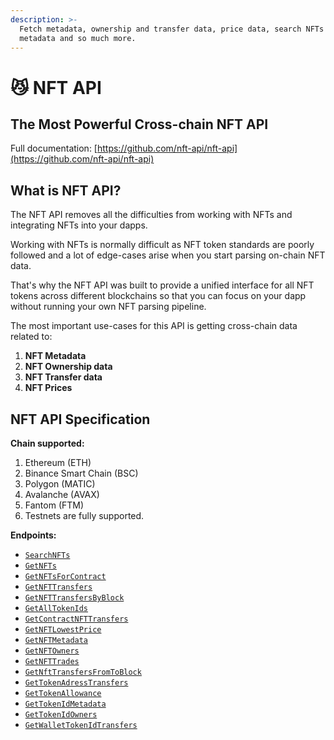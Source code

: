 ```yaml
---
description: >-
  Fetch metadata, ownership and transfer data, price data, search NFTs based on
  metadata and so much more.
---
```


# 😼 NFT API

## The Most Powerful Cross-chain NFT API

Full documentation: [https://github.com/nft-api/nft-api](https://github.com/nft-api/nft-api)

## What is NFT API?

The NFT API removes all the difficulties from working with NFTs and integrating NFTs into your dapps.&#x20;

Working with NFTs is normally difficult as NFT token standards are poorly followed and a lot of edge-cases arise when you start parsing on-chain NFT data.&#x20;

That's why the NFT API was built to provide a unified interface for all NFT tokens across different blockchains so that you can focus on your dapp without running your own NFT parsing pipeline.

The most important use-cases for this API is getting cross-chain data related to:

1. **NFT Metadata**
2. **NFT Ownership data**
3. **NFT Transfer data**
4. **NFT Prices**

## NFT API Specification

**Chain supported:**

1. Ethereum (ETH)
2. Binance Smart Chain (BSC)
3. Polygon (MATIC)
4. Avalanche (AVAX)
5. Fantom (FTM)
6. Testnets are fully supported.

**Endpoints:**

* [`SearchNFTs`](https://github.com/nft-api/nft-api#searchnfts)
* [`GetNFTs`](https://github.com/nft-api/nft-api#getnfts)
* [`GetNFTsForContract`](https://github.com/nft-api/nft-api#getnftsforcontract)
* [`GetNFTTransfers`](https://github.com/nft-api/nft-api#getnfttransfers)
* [`GetNFTTransfersByBlock`](https://github.com/nft-api/nft-api#GetNFTTransfersByBlock)
* [`GetAllTokenIds`](https://github.com/nft-api/nft-api#getalltokenids)
* [`GetContractNFTTransfers`](https://github.com/nft-api/nft-api#getcontractnfttransfers)
* [`GetNFTLowestPrice`](https://github.com/nft-api/nft-api#getnftlowestprice)
* [`GetNFTMetadata`](https://github.com/nft-api/nft-api#getnftmetadata)
* [`GetNFTOwners`](https://github.com/nft-api/nft-api#getnftowners)
* [`GetNFTTrades`](https://github.com/nft-api/nft-api#getnfttrades)
* [`GetNftTransfersFromToBlock`](https://github.com/nft-api/nft-api#getnfttransfersfromtoblock)
* [`GetTokenAdressTransfers`](https://github.com/nft-api/nft-api#gettokenaddrestransfers)
* [`GetTokenAllowance`](https://github.com/nft-api/nft-api#gettokenallowance)
* [`GetTokenIdMetadata`](https://github.com/nft-api/nft-api#gettokenidmetadata)
* [`GetTokenIdOwners`](https://github.com/nft-api/nft-api#gettokenidowners)
* [`GetWalletTokenIdTransfers`](https://github.com/nft-api/nft-api#getwallettokenidtransfers)
